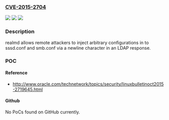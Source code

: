 ### [CVE-2015-2704](https://cve.mitre.org/cgi-bin/cvename.cgi?name=CVE-2015-2704)
![](https://img.shields.io/static/v1?label=Product&message=n%2Fa&color=blue)
![](https://img.shields.io/static/v1?label=Version&message=n%2Fa&color=blue)
![](https://img.shields.io/static/v1?label=Vulnerability&message=n%2Fa&color=brighgreen)

### Description

realmd allows remote attackers to inject arbitrary configurations in to sssd.conf and smb.conf via a newline character in an LDAP response.

### POC

#### Reference
- http://www.oracle.com/technetwork/topics/security/linuxbulletinoct2015-2719645.html

#### Github
No PoCs found on GitHub currently.

